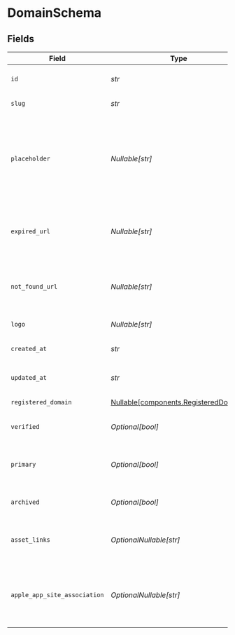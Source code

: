 # DomainSchema


## Fields

| Field                                                                                                              | Type                                                                                                               | Required                                                                                                           | Description                                                                                                        | Example                                                                                                            |
| ------------------------------------------------------------------------------------------------------------------ | ------------------------------------------------------------------------------------------------------------------ | ------------------------------------------------------------------------------------------------------------------ | ------------------------------------------------------------------------------------------------------------------ | ------------------------------------------------------------------------------------------------------------------ |
| `id`                                                                                                               | *str*                                                                                                              | :heavy_check_mark:                                                                                                 | The unique identifier of the domain.                                                                               |                                                                                                                    |
| `slug`                                                                                                             | *str*                                                                                                              | :heavy_check_mark:                                                                                                 | The domain name.                                                                                                   | acme.com                                                                                                           |
| `placeholder`                                                                                                      | *Nullable[str]*                                                                                                    | :heavy_check_mark:                                                                                                 | Provide context to your teammates in the link creation modal by showing them an example of a link to be shortened. | https://dub.co/help/article/what-is-dub                                                                            |
| `expired_url`                                                                                                      | *Nullable[str]*                                                                                                    | :heavy_check_mark:                                                                                                 | The URL to redirect to when a link under this domain has expired.                                                  | https://acme.com/expired                                                                                           |
| `not_found_url`                                                                                                    | *Nullable[str]*                                                                                                    | :heavy_check_mark:                                                                                                 | The URL to redirect to when a link under this domain doesn't exist.                                                | https://acme.com/not-found                                                                                         |
| `logo`                                                                                                             | *Nullable[str]*                                                                                                    | :heavy_check_mark:                                                                                                 | The logo of the domain.                                                                                            |                                                                                                                    |
| `created_at`                                                                                                       | *str*                                                                                                              | :heavy_check_mark:                                                                                                 | The date the domain was created.                                                                                   |                                                                                                                    |
| `updated_at`                                                                                                       | *str*                                                                                                              | :heavy_check_mark:                                                                                                 | The date the domain was last updated.                                                                              |                                                                                                                    |
| `registered_domain`                                                                                                | [Nullable[components.RegisteredDomain]](../../models/components/registereddomain.md)                               | :heavy_check_mark:                                                                                                 | The registered domain record.                                                                                      |                                                                                                                    |
| `verified`                                                                                                         | *Optional[bool]*                                                                                                   | :heavy_minus_sign:                                                                                                 | Whether the domain is verified.                                                                                    |                                                                                                                    |
| `primary`                                                                                                          | *Optional[bool]*                                                                                                   | :heavy_minus_sign:                                                                                                 | Whether the domain is the primary domain for the workspace.                                                        |                                                                                                                    |
| `archived`                                                                                                         | *Optional[bool]*                                                                                                   | :heavy_minus_sign:                                                                                                 | Whether the domain is archived.                                                                                    |                                                                                                                    |
| `asset_links`                                                                                                      | *OptionalNullable[str]*                                                                                            | :heavy_minus_sign:                                                                                                 | assetLinks.json configuration file (for deep link support on Android).                                             |                                                                                                                    |
| `apple_app_site_association`                                                                                       | *OptionalNullable[str]*                                                                                            | :heavy_minus_sign:                                                                                                 | apple-app-site-association configuration file (for deep link support on iOS).                                      |                                                                                                                    |